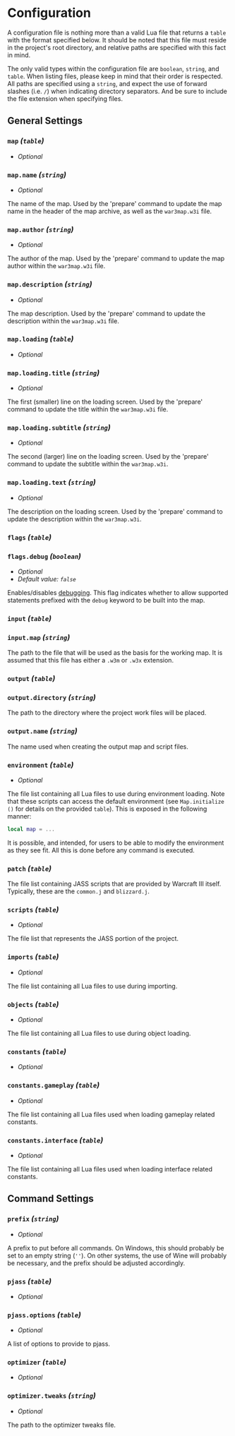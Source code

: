 # Configuration

A configuration file is nothing more than a valid Lua file that returns a
`table` with the format specified below. It should be noted that this file
must reside in the project's root directory, and relative paths are specified
with this fact in mind.

The only valid types within the configuration file are `boolean`, `string`,
and `table`.  When listing files, please keep in mind that their order is
respected. All paths are specified using a `string`, and expect the use of
forward slashes (i.e. `/`) when indicating directory separators. And be sure
to include the file extension when specifying files.

## General Settings

### `map` _(`table`)_

- _Optional_

### `map.name` _(`string`)_

- _Optional_

The name of the map. Used by the 'prepare' command to update the map name in
the header of the map archive, as well as the `war3map.w3i` file.

### `map.author` _(`string`)_

- _Optional_

The author of the map. Used by the 'prepare' command to update the map author
within the `war3map.w3i` file.

### `map.description` _(`string`)_

- _Optional_

The map description. Used by the 'prepare' command to update the description
within the `war3map.w3i` file.

### `map.loading` _(`table`)_

- _Optional_

### `map.loading.title` _(`string`)_

- _Optional_

The first (smaller) line on the loading screen. Used by the 'prepare' command
to update the title within the `war3map.w3i` file.

### `map.loading.subtitle` _(`string`)_

- _Optional_

The second (larger) line on the loading screen. Used by the 'prepare' command
to update the subtitle within the `war3map.w3i`.

### `map.loading.text` _(`string`)_

- _Optional_

The description on the loading screen. Used by the 'prepare' command to update
the description within the `war3map.w3i`.

### `flags` _(`table`)_
### `flags.debug` _(`boolean`)_

- _Optional_
- _Default value: `false`_

Enables/disables [debugging](debugging.md). This flag indicates whether to
allow supported statements prefixed with the `debug` keyword to be built into
the map.

### `input` _(`table`)_
### `input.map` _(`string`)_

The path to the file that will be used as the basis for the working map. It
is assumed that this file has either a `.w3m` or `.w3x` extension.

### `output` _(`table`)_
### `output.directory` _(`string`)_

The path to the directory where the project work files will be placed.

### `output.name` _(`string`)_

The name used when creating the output map and script files.

### `environment` _(`table`)_

- _Optional_

The file list containing all Lua files to use during environment loading. Note
that these scripts can access the default environment (see `Map.initialize ()`
for details on the provided `table`). This is exposed in the following manner:

``` lua
local map = ...
```

It is possible, and intended, for users to be able to modify the environment
as they see fit. All this is done before any command is executed.

### `patch` _(`table`)_

The file list containing JASS scripts that are provided by Warcraft III
itself. Typically, these are the `common.j` and `blizzard.j`.

### `scripts` _(`table`)_

- _Optional_

The file list that represents the JASS portion of the project.

### `imports` _(`table`)_

- _Optional_

The file list containing all Lua files to use during importing.

### `objects` _(`table`)_

- _Optional_

The file list containing all Lua files to use during object loading.

### `constants` _(`table`)_

- _Optional_

### `constants.gameplay` _(`table`)_

- _Optional_

The file list containing all Lua files used when loading gameplay related
constants.

### `constants.interface` _(`table`)_

- _Optional_

The file list containing all Lua files used when loading interface related
constants.

## Command Settings

### `prefix` _(`string`)_

- _Optional_

A prefix to put before all commands. On Windows, this should probably be set
to an empty string (`''`). On other systems, the use of Wine will probably be
necessary, and the prefix should be adjusted accordingly.

### `pjass` _(`table`)_

- _Optional_

### `pjass.options` _(`table`)_

- _Optional_

A list of options to provide to pjass.

### `optimizer` _(`table`)_

- _Optional_

### `optimizer.tweaks` _(`string`)_

- _Optional_

The path to the optimizer tweaks file.
